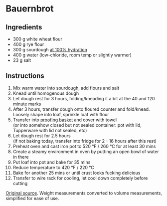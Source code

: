
# Bauernbrot

## Ingredients
- 300 g white wheat flour
- 400 g rye flour
- 300 g sourdough [at 100% hydration](https://www.culturesforhealth.com/hydration-sourdough-starter)
- 400 g water (low-chloride, room temp or slightly warmer)
-  23 g salt

## Instructions

1. Mix warm water into sourdough, add flours and salt
1. Knead until homogenous dough
1. Let dough rest for 3 hours, folding/kneading it a bit at the 40 and 120 minute marks
1. After 3 hours, transfer dough onto floured counter and fold/knead. Loosely shape into loaf, sprinkle loaf with flour
1. Transfer into [proofing basket](http://www.amazon.com/Round-Proofing-Basket-Banneton-Brotform/dp/B006WBMT0K) and cover with towel   
   (or into somehow closed but not sealed container: pot with lid, Tupperware with lid not sealed, etc)
1. Let dough rest for 2.5 hours  
   (if not baking today, transfer into fridge for 2 - 16 hours after this rest)
1. Preheat oven and cast iron pot to 520 °F / 260 °C for at least 30 mins
1. Create a steamy environment in oven by putting an open bowl of water in there
1. Put loaf into pot and bake for 35 mins
1. Reduce temperature to 420 °F / 220 °C
1. Bake for another 25 mins or until crust looks fucking delicious
1. Transfer to wire rack for cooling, let cool down completely before cutting

[Original source](http://www.wildyeastblog.com/my-new-favorite-sourdough/).
Weight measurements converted to volume measurements, simplified for ease of use.
